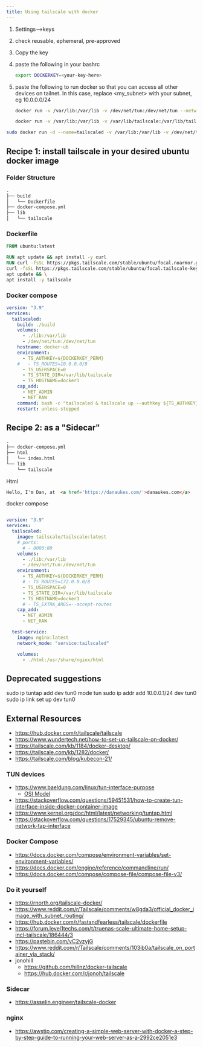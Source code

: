 ```yaml
---
title: Using tailscale with docker
---
```


1. Settings-->keys
1. check reusable, ephemeral, pre-approved
1. Copy the key
1. paste the following in your bashrc

    ```bash
    export DOCKERKEY=<your-key-here>
    ```

1. paste the following to run docker so that you can access all other devices on tailnet.  In this case, replace <my_subnet> with your subnet, eg 10.0.0.0/24

    ```bash
    docker run -v /var/lib:/var/lib -v /dev/net/tun:/dev/net/tun --network=host --cap-add=NET_ADMIN --cap-add=NET_RAW --env TS_AUTHKEY=$DOCKERKEY_PERM --env TS_ROUTES=10.0.0.0/8 tailscale/tailscale
    ```

    ```bash
    docker run -v /var/lib:/var/lib -v /var/lib/tailscale:/var/lib/tailscale -d /dev/net/tun:/dev/net/tun --network=host --cap-add=NET_ADMIN --cap-add=NET_RAW --env TS_AUTHKEY=$DOCKERKEY_PERM --env TS_ROUTES=10.0.0.0/8 tailscale/tailscale
    ```

```bash
sudo docker run -d --name=tailscaled -v /var/lib:/var/lib -v /dev/net/tun:/dev/net/tun --network=host --cap-add=NET_ADMIN --restart unless-stopped --cap-add=NET_RAW --env TS_AUTHKEY=[AUTH KEY] --env TS_EXTRA_ARGS=--advertise-exit-node --env TS_ROUTES=[SUBNET] tailscale/tailscale
```

## Recipe 1: install tailscale in your desired ubuntu docker image

### Folder Structure

```txt
.
├── build
│   └── Dockerfile
├── docker-compose.yml
├── lib
│   └── tailscale
```

### Dockerfile

```dockerfile
FROM ubuntu:latest

RUN apt update && apt install -y curl
RUN curl -fsSL https://pkgs.tailscale.com/stable/ubuntu/focal.noarmor.gpg | tee /usr/share/keyrings/tailscale-archive-keyring.gpg >/dev/null && \
curl -fsSL https://pkgs.tailscale.com/stable/ubuntu/focal.tailscale-keyring.list | tee /etc/apt/sources.list.d/tailscale.list && \
apt update && \
apt install -y tailscale

```

### Docker compose

```yaml
version: "3.9"
services:
  tailscaled:
    build: ./build
    volumes:
      - ./lib:/var/lib
      - /dev/net/tun:/dev/net/tun
    hostname: docker-ub
    environment:
      - TS_AUTHKEY=${DOCKERKEY_PERM}
    #   - TS_ROUTES=10.0.0.0/8
      - TS_USERSPACE=0
      - TS_STATE_DIR=/var/lib/tailscale
      - TS_HOSTNAME=docker1
    cap_add: 
      - NET_ADMIN
      - NET_RAW
    command: bash -c "tailscaled & tailscale up --authkey ${TS_AUTHKEY} && sleep infinity"
    restart: unless-stopped
```

## Recipe 2: as a "Sidecar"

```txt
.
├── docker-compose.yml
├── html
│   └── index.html
└── lib
    └── tailscale
```

Html

```html
Hello, I'm Dan, at  <a href='https://danaukes.com/'>danaukes.com</a>
```

docker compose

```yaml

version: "3.9"
services:
  tailscaled:
    image: tailscale/tailscale:latest
    # ports:
      # - 8080:80
    volumes:
      - ./lib:/var/lib
      - /dev/net/tun:/dev/net/tun
    environment:
      - TS_AUTHKEY=${DOCKERKEY_PERM}
      # - TS_ROUTES=172.0.0.0/8
      - TS_USERSPACE=0
      - TS_STATE_DIR=/var/lib/tailscale
      - TS_HOSTNAME=docker1
      # - TS_EXTRA_ARGS=--accept-routes
    cap_add: 
      - NET_ADMIN
      - NET_RAW

  test-service:
    image: nginx:latest
    network_mode: "service:tailscaled"

    volumes:
      - ./html:/usr/share/nginx/html
```

## Deprecated suggestions

sudo ip tuntap add dev tun0 mode tun
sudo ip addr add 10.0.0.1/24 dev tun0
sudo ip link set up dev tun0

## External Resources

* <https://hub.docker.com/r/tailscale/tailscale>
* <https://www.wundertech.net/how-to-set-up-tailscale-on-docker/>
* <https://tailscale.com/kb/1184/docker-desktop/>
* <https://tailscale.com/kb/1282/docker/>
* <https://tailscale.com/blog/kubecon-21/>

### TUN devices

* <https://www.baeldung.com/linux/tun-interface-purpose>
    * [OSI Model](https://www.baeldung.com/cs/osi-model)
* <https://stackoverflow.com/questions/59451531/how-to-create-tun-interface-inside-docker-container-image>
* <https://www.kernel.org/doc/html/latest/networking/tuntap.html>
* <https://stackoverflow.com/questions/17529345/ubuntu-remove-network-tap-interface>

### Docker Compose

* <https://docs.docker.com/compose/environment-variables/set-environment-variables/>
* <https://docs.docker.com/engine/reference/commandline/run/>
* <https://docs.docker.com/compose/compose-file/compose-file-v3/>

### Do it yourself

* <https://rnorth.org/tailscale-docker/>
* <https://www.reddit.com/r/Tailscale/comments/w8gda3/official_docker_image_with_subnet_routing/>
* <https://hub.docker.com/r/fastandfearless/tailscale/dockerfile>
* <https://forum.level1techs.com/t/truenas-scale-ultimate-home-setup-incl-tailscale/186444/3>
* <https://pastebin.com/vC2vzyjG>
* <https://www.reddit.com/r/Tailscale/comments/103ib0a/tailscale_on_portainer_via_stack/>
* jonohill
    * <https://github.com/hillnz/docker-tailscale>
    * <https://hub.docker.com/r/jonoh/tailscale>

### Sidecar

* <https://asselin.engineer/tailscale-docker>

### nginx

* <https://awstip.com/creating-a-simple-web-server-with-docker-a-step-by-step-guide-to-running-your-web-server-as-a-2992ce2051e3>
